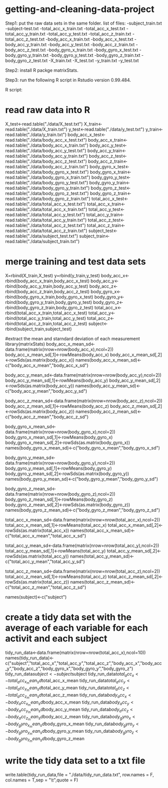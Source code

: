 # getting-and-cleaning-data-project
Step1: put the raw data sets in the same folder. list of files:
-subject_train.txt
-subject-test.txt
-total_acc_x_train.txt
-total_acc_x_test.txt
-total_acc_y_train.txt
-total_acc_y_test.txt
-total_acc_z_train.txt
-total_acc_z_test.txt
-body_acc_x_train.txt
-body_acc_x_test.txt
-body_acc_y_train.txt
-body_acc_y_test.txt
-body_acc_z_train.txt
-body_acc_z_test.txt
-body_gyro_x_train.txt
-body_gyro_x_test.txt
-body_gyro_y_train.txt
-body_gyro_y_test.txt
-body_gyro_z_train.txt
-body_gyro_z_test.txt
-X_train.txt
-X_test.txt
-y_train.txt
-y_test.txt

Step2: install R packge matrixStats. 

Step3: run the following R script in Rstudio version 0.99.484.

R script: 

# read raw data into R
X_test<-read.table("./data/X_test.txt")
X_train<-read.table("./data/X_train.txt")
y_test<-read.table("./data/y_test.txt")
y_train<-read.table("./data/y_train.txt")
body_acc_x_test<-read.table("./data/body_acc_x_test.txt")
body_acc_x_train<-read.table("./data/body_acc_x_train.txt")
body_acc_y_test<-read.table("./data/body_acc_y_test.txt")
body_acc_y_train<-read.table("./data/body_acc_y_train.txt")
body_acc_z_test<-read.table("./data/body_acc_z_test.txt")
body_acc_z_train<-read.table("./data/body_acc_z_train.txt")
body_gyro_x_test<-read.table("./data/body_gyro_x_test.txt")
body_gyro_x_train<-read.table("./data/body_gyro_x_train.txt")
body_gyro_y_test<-read.table("./data/body_gyro_y_test.txt")
body_gyro_y_train<-read.table("./data/body_gyro_y_train.txt")
body_gyro_z_test<-read.table("./data/body_gyro_z_test.txt")
body_gyro_z_train<-read.table("./data/body_gyro_z_train.txt")
total_acc_x_test<-read.table("./data/total_acc_x_test.txt")
total_acc_x_train<-read.table("./data/total_acc_x_train.txt")
total_acc_y_test<-read.table("./data/total_acc_y_test.txt")
total_acc_y_train<-read.table("./data/total_acc_y_train.txt")
total_acc_z_test<-read.table("./data/total_acc_z_test.txt")
total_acc_z_train<-read.table("./data/total_acc_z_train.txt")
subject_test<-read.table("./data/subject_test.txt")
subject_train<-read.table("./data/subject_train.txt")

# merge training and test data sets
X=rbind(X_train,X_test)
y=rbind(y_train,y_test)
body_acc_x<-rbind(body_acc_x_train,body_acc_x_test)
body_acc_y<-rbind(body_acc_y_train,body_acc_y_test)
body_acc_z<-rbind(body_acc_z_train,body_acc_z_test)
body_gyro_x<-rbind(body_gyro_x_train,body_gyro_x_test)
body_gyro_y<-rbind(body_gyro_y_train,body_gyro_y_test)
body_gyro_z<-rbind(body_gyro_z_train,body_gyro_z_test)
total_acc_x<-rbind(total_acc_x_train,total_acc_x_test)
total_acc_y<-rbind(total_acc_y_train,total_acc_y_test)
total_acc_z<-rbind(total_acc_z_train,total_acc_z_test)
subject<-rbind(subject_train,subject_test)

#extract the mean and starndard deviation of each measurement
library(matrixStats)
body_acc_x_mean_sd<-data.frame(matrix(nrow=nrow(body_acc_x),ncol=2))
body_acc_x_mean_sd[,1]<-rowMeans(body_acc_x)
body_acc_x_mean_sd[,2]<-rowSds(as.matrix(body_acc_x))
names(body_acc_x_mean_sd)<-c("body_acc_x_mean","body_acc_x_sd")

body_acc_y_mean_sd<-data.frame(matrix(nrow=nrow(body_acc_y),ncol=2))
body_acc_y_mean_sd[,1]<-rowMeans(body_acc_y)
body_acc_y_mean_sd[,2]<-rowSds(as.matrix(body_acc_y))
names(body_acc_y_mean_sd)<-c("body_acc_y_mean","body_acc_y_sd")

body_acc_z_mean_sd<-data.frame(matrix(nrow=nrow(body_acc_z),ncol=2))
body_acc_z_mean_sd[,1]<-rowMeans(body_acc_z)
body_acc_z_mean_sd[,2]<-rowSds(as.matrix(body_acc_z))
names(body_acc_z_mean_sd)<-c("body_acc_z_mean","body_acc_z_sd")

body_gyro_x_mean_sd<-data.frame(matrix(nrow=nrow(body_gyro_x),ncol=2))
body_gyro_x_mean_sd[,1]<-rowMeans(body_gyro_x)
body_gyro_x_mean_sd[,2]<-rowSds(as.matrix(body_gyro_x))
names(body_gyro_x_mean_sd)<-c("body_gyro_x_mean","body_gyro_x_sd")

body_gyro_y_mean_sd<-data.frame(matrix(nrow=nrow(body_gyro_y),ncol=2))
body_gyro_y_mean_sd[,1]<-rowMeans(body_gyro_y)
body_gyro_y_mean_sd[,2]<-rowSds(as.matrix(body_gyro_y))
names(body_gyro_y_mean_sd)<-c("body_gyro_y_mean","body_gyro_y_sd")

body_gyro_z_mean_sd<-data.frame(matrix(nrow=nrow(body_gyro_z),ncol=2))
body_gyro_z_mean_sd[,1]<-rowMeans(body_gyro_z)
body_gyro_z_mean_sd[,2]<-rowSds(as.matrix(body_gyro_z))
names(body_gyro_z_mean_sd)<-c("body_gyro_z_mean","body_gyro_z_sd")

total_acc_x_mean_sd<-data.frame(matrix(nrow=nrow(total_acc_x),ncol=2))
total_acc_x_mean_sd[,1]<-rowMeans(total_acc_x)
total_acc_x_mean_sd[,2]<-rowSds(as.matrix(total_acc_x))
names(total_acc_x_mean_sd)<-c("total_acc_x_mean","total_acc_x_sd")

total_acc_y_mean_sd<-data.frame(matrix(nrow=nrow(total_acc_y),ncol=2))
total_acc_y_mean_sd[,1]<-rowMeans(total_acc_y)
total_acc_y_mean_sd[,2]<-rowSds(as.matrix(total_acc_y))
names(total_acc_y_mean_sd)<-c("total_acc_y_mean","total_acc_y_sd")

total_acc_z_mean_sd<-data.frame(matrix(nrow=nrow(total_acc_z),ncol=2))
total_acc_z_mean_sd[,1]<-rowMeans(total_acc_z)
total_acc_z_mean_sd[,2]<-rowSds(as.matrix(total_acc_z))
names(total_acc_z_mean_sd)<-c("total_acc_z_mean","total_acc_z_sd")

names(subject)<-c("subject")
        
# create a tidy data set with the average of each variable for each activit and each subject
tidy_run_data<-data.frame(matrix(nrow=nrow(total_acc_x),ncol=10))
names(tidy_run_data)<-c("subject","total_acc_x","total_acc_y","total_acc_z","body_acc_x","body_acc_y","body_acc_z","body_gyro_x","body_gyro_y","body_gyro_z")
tidy_run_data$subject<-subject$subject
tidy_run_data$total_acc_x<-total_acc_x_mean_sd$total_acc_x_mean
tidy_run_data$total_acc_y<-total_acc_y_mean_sd$total_acc_y_mean
tidy_run_data$total_acc_z<-total_acc_z_mean_sd$total_acc_z_mean
tidy_run_data$body_acc_x<-body_acc_x_mean_sd$body_acc_x_mean
tidy_run_data$body_acc_y<-body_acc_y_mean_sd$body_acc_y_mean
tidy_run_data$body_acc_z<-body_acc_z_mean_sd$body_acc_z_mean
tidy_run_data$body_gyro_x<-body_gyro_x_mean_sd$body_gyro_x_mean
tidy_run_data$body_gyro_y<-body_gyro_y_mean_sd$body_gyro_y_mean
tidy_run_data$body_gyro_z<-body_gyro_z_mean_sd$body_gyro_z_mean

# write the tidy data set to a txt file
write.table(tidy_run_data,file = "./data/tidy_run_data.txt", row.names = F, col.names = T,sep = "\t",quote = F)
